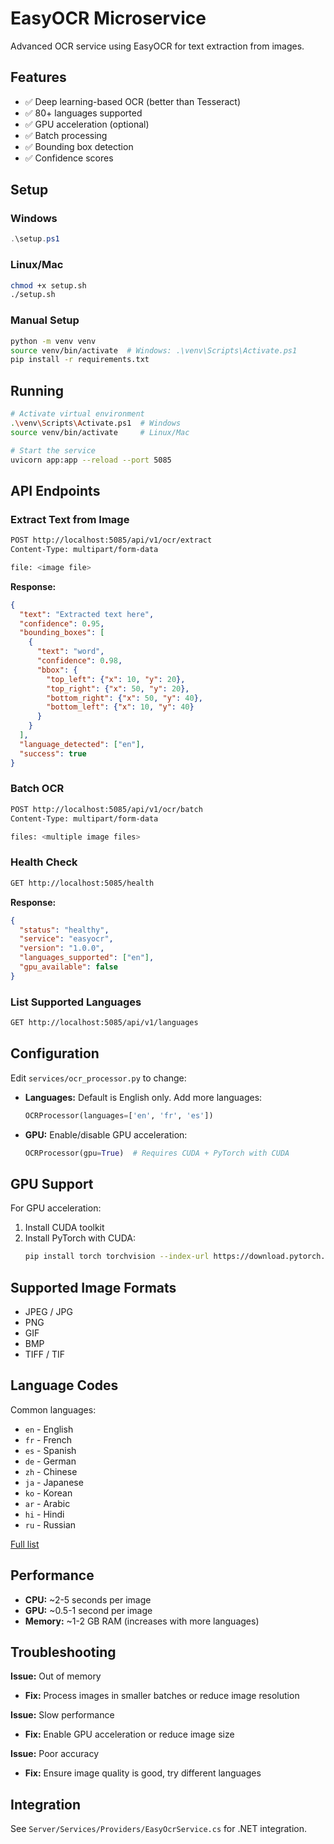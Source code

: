 # EasyOCR Microservice

Advanced OCR service using EasyOCR for text extraction from images.

## Features

- ✅ Deep learning-based OCR (better than Tesseract)
- ✅ 80+ languages supported
- ✅ GPU acceleration (optional)
- ✅ Batch processing
- ✅ Bounding box detection
- ✅ Confidence scores

## Setup

### Windows
```powershell
.\setup.ps1
```

### Linux/Mac
```bash
chmod +x setup.sh
./setup.sh
```

### Manual Setup
```bash
python -m venv venv
source venv/bin/activate  # Windows: .\venv\Scripts\Activate.ps1
pip install -r requirements.txt
```

## Running

```bash
# Activate virtual environment
.\venv\Scripts\Activate.ps1  # Windows
source venv/bin/activate     # Linux/Mac

# Start the service
uvicorn app:app --reload --port 5085
```

## API Endpoints

### Extract Text from Image
```bash
POST http://localhost:5085/api/v1/ocr/extract
Content-Type: multipart/form-data

file: <image file>
```

**Response:**
```json
{
  "text": "Extracted text here",
  "confidence": 0.95,
  "bounding_boxes": [
    {
      "text": "word",
      "confidence": 0.98,
      "bbox": {
        "top_left": {"x": 10, "y": 20},
        "top_right": {"x": 50, "y": 20},
        "bottom_right": {"x": 50, "y": 40},
        "bottom_left": {"x": 10, "y": 40}
      }
    }
  ],
  "language_detected": ["en"],
  "success": true
}
```

### Batch OCR
```bash
POST http://localhost:5085/api/v1/ocr/batch
Content-Type: multipart/form-data

files: <multiple image files>
```

### Health Check
```bash
GET http://localhost:5085/health
```

**Response:**
```json
{
  "status": "healthy",
  "service": "easyocr",
  "version": "1.0.0",
  "languages_supported": ["en"],
  "gpu_available": false
}
```

### List Supported Languages
```bash
GET http://localhost:5085/api/v1/languages
```

## Configuration

Edit `services/ocr_processor.py` to change:

- **Languages:** Default is English only. Add more languages:
  ```python
  OCRProcessor(languages=['en', 'fr', 'es'])
  ```

- **GPU:** Enable/disable GPU acceleration:
  ```python
  OCRProcessor(gpu=True)  # Requires CUDA + PyTorch with CUDA
  ```

## GPU Support

For GPU acceleration:

1. Install CUDA toolkit
2. Install PyTorch with CUDA:
   ```bash
   pip install torch torchvision --index-url https://download.pytorch.org/whl/cu118
   ```

## Supported Image Formats

- JPEG / JPG
- PNG
- GIF
- BMP
- TIFF / TIF

## Language Codes

Common languages:
- `en` - English
- `fr` - French
- `es` - Spanish
- `de` - German
- `zh` - Chinese
- `ja` - Japanese
- `ko` - Korean
- `ar` - Arabic
- `hi` - Hindi
- `ru` - Russian

[Full list](https://www.jaided.ai/easyocr/)

## Performance

- **CPU:** ~2-5 seconds per image
- **GPU:** ~0.5-1 second per image
- **Memory:** ~1-2 GB RAM (increases with more languages)

## Troubleshooting

**Issue:** Out of memory
- **Fix:** Process images in smaller batches or reduce image resolution

**Issue:** Slow performance
- **Fix:** Enable GPU acceleration or reduce image size

**Issue:** Poor accuracy
- **Fix:** Ensure image quality is good, try different languages

## Integration

See `Server/Services/Providers/EasyOcrService.cs` for .NET integration.
